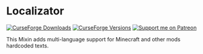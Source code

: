 # Localizator

[![CurseForge Downloads](https://cf.way2muchnoise.eu/localizator.svg)](https://www.curseforge.com/minecraft/mc-mods/localizator)
[![CurseForge Versions](https://cf.way2muchnoise.eu/versions/localizator.svg)](https://www.curseforge.com/minecraft/mc-mods/localizator)
[![Support me on Patreon](https://img.shields.io/endpoint.svg?url=https%3A%2F%2Fshieldsio-patreon.vercel.app%2Fapi%3Fusername%3DKameiB%26type%3Dpatrons&style=flat)](https://patreon.com/KameiB)

This Mixin adds multi-language support for Minecraft and other mods hardcoded texts.
